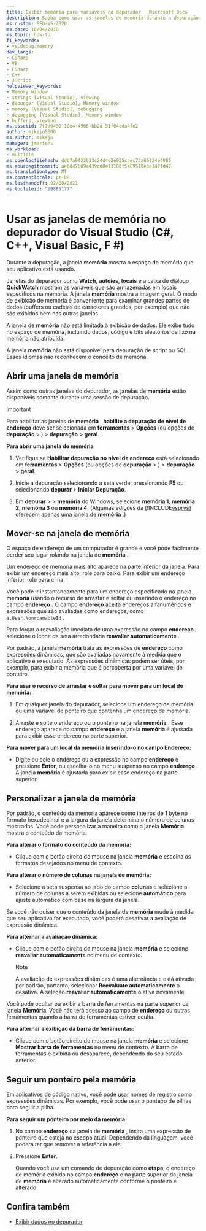 ```yaml
---
title: Exibir memória para variáveis no depurador | Microsoft Docs
description: Saiba como usar as janelas de memória durante a depuração, para ver o espaço de memória que seu aplicativo está usando. Outras janelas mostram variáveis e onde residem na memória.
ms.custom: SEO-VS-2020
ms.date: 10/04/2018
ms.topic: how-to
f1_keywords:
- vs.debug.memory
dev_langs:
- CSharp
- VB
- FSharp
- C++
- JScript
helpviewer_keywords:
- Memory window
- strings [Visual Studio], viewing
- debugger [Visual Studio], Memory window
- memory [Visual Studio], debugging
- debugging [Visual Studio], Memory window
- buffers, viewing
ms.assetid: 7f7a0439-10e4-4966-bb2d-51f04cda4fe2
author: mikejo5000
ms.author: mikejo
manager: jmartens
ms.workload:
- multiple
ms.openlocfilehash: ddb7a9f22033c24d4e2e925caec73a86f24e4985
ms.sourcegitcommit: ae6d47b09a439cd0e13180f5e89510e3e347fd47
ms.translationtype: MT
ms.contentlocale: pt-BR
ms.lasthandoff: 02/08/2021
ms.locfileid: "99885177"
---
```

# <a name="use-the-memory-windows-in-the-visual-studio-debugger-c-c-visual-basic-f"></a>Usar as janelas de memória no depurador do Visual Studio (C#, C++, Visual Basic, F #)

Durante a depuração, a janela **memória** mostra o espaço de memória que seu aplicativo está usando.

Janelas do depurador como **Watch**, **autoies**, **locais** e a caixa de diálogo **QuickWatch** mostram as variáveis que são armazenadas em locais específicos na memória. A janela **memória** mostra a imagem geral. O modo de exibição de memória é conveniente para examinar grandes partes de dados (buffers ou cadeias de caracteres grandes, por exemplo) que não são exibidos bem nas outras janelas.

A janela de **memória** não está limitada à exibição de dados. Ele exibe tudo no espaço de memória, incluindo dados, código e bits aleatórios de lixo na memória não atribuída.

A janela **memória** não está disponível para depuração de script ou SQL. Esses idiomas não reconhecem o conceito de memória.

## <a name="open-a-memory-window"></a>Abrir uma janela de memória

Assim como outras janelas do depurador, as janelas de **memória** estão disponíveis somente durante uma sessão de depuração.

>[!IMPORTANT]
>Para habilitar as janelas de **memória** , **habilite a depuração de nível de endereço** deve ser selecionada em **ferramentas**  >  **Opções** (ou opções de **depuração**  >  ) > **depuração**  >  **geral**.

**Para abrir uma janela de memória**

1. Verifique se **Habilitar depuração no nível de endereço** está selecionado em **ferramentas**  >  **Opções** (ou opções de **depuração**  >  ) > **depuração**  >  **geral**.

1. Inicie a depuração selecionando a seta verde, pressionando **F5** ou selecionando **depurar**  >  **Iniciar Depuração**.

2. Em **depurar**  >    >  **memória** do Windows, selecione **memória 1**, **memória 2**, **memória 3** ou **memória 4**. (Algumas edições da [!INCLUDE[vsprvs](../code-quality/includes/vsprvs_md.md)] oferecem apenas uma janela de **memória** .)

## <a name="move-around-in-the-memory-window"></a>Mover-se na janela de memória

O espaço de endereço de um computador é grande e você pode facilmente perder seu lugar rolando na janela de **memória** .

Um endereço de memória mais alto aparece na parte inferior da janela. Para exibir um endereço mais alto, role para baixo. Para exibir um endereço inferior, role para cima.

Você pode ir instantaneamente para um endereço especificado na janela **memória** usando o recurso de arrastar e soltar ou inserindo o endereço no campo **endereço** . O campo **endereço** aceita endereços alfanuméricos e expressões que são avaliadas como endereços, como `e.User.NonroamableId` .

Para forçar a reavaliação imediata de uma expressão no campo **endereço** , selecione o ícone da seta arredondada **reavaliar automaticamente** .

Por padrão, a janela **memória** trata as expressões de **endereço** como expressões dinâmicas, que são avaliadas novamente à medida que o aplicativo é executado. As expressões dinâmicas podem ser úteis, por exemplo, para exibir a memória que é percoberta por uma variável de ponteiro.

**Para usar o recurso de arrastar e soltar para mover para um local de memória:**

1. Em qualquer janela do depurador, selecione um endereço de memória ou uma variável de ponteiro que contenha um endereço de memória.

2. Arraste e solte o endereço ou o ponteiro na janela **memória** . Esse endereço aparece no campo **endereço** e a janela **memória** é ajustada para exibir esse endereço na parte superior.

**Para mover para um local da memória inserindo-o no campo Endereço:**

- Digite ou cole o endereço ou a expressão no campo **endereço** e pressione **Enter**, ou escolha-o no menu suspenso no campo **endereço** . A janela **memória** é ajustada para exibir esse endereço na parte superior.

## <a name="customize-the-memory-window"></a>Personalizar a janela de memória

Por padrão, o conteúdo da memória aparece como inteiros de 1 byte no formato hexadecimal e a largura da janela determina o número de colunas mostradas. Você pode personalizar a maneira como a janela **Memória** mostra o conteúdo da memória.

**Para alterar o formato do conteúdo da memória:**

- Clique com o botão direito do mouse na janela **memória** e escolha os formatos desejados no menu de contexto.

**Para alterar o número de colunas na janela de memória:**

- Selecione a seta suspensa ao lado do campo **colunas** e selecione o número de colunas a serem exibidas ou selecione **automático** para ajuste automático com base na largura da janela.

Se você não quiser que o conteúdo da janela de **memória** mude à medida que seu aplicativo for executado, você poderá desativar a avaliação de expressão dinâmica.

**Para alternar a avaliação dinâmica:**

- Clique com o botão direito do mouse na janela **memória** e selecione **reavaliar automaticamente** no menu de contexto.

  >[!NOTE]
  >A avaliação de expressões dinâmicas é uma alternância e está ativada por padrão, portanto, selecionar **Reevaluate automaticamente** o desativa. A seleção **reavaliar automaticamente** o ativa novamente.

Você pode ocultar ou exibir a barra de ferramentas na parte superior da janela **Memória**. Você não terá acesso ao campo de **endereço** ou outras ferramentas quando a barra de ferramentas estiver oculta.

**Para alternar a exibição da barra de ferramentas:**

- Clique com o botão direito do mouse na janela **memória** e selecione **Mostrar barra de ferramentas** no menu de contexto. A barra de ferramentas é exibida ou desaparece, dependendo do seu estado anterior.

## <a name="follow-a-pointer-through-memory"></a>Seguir um ponteiro pela memória

Em aplicativos de código nativo, você pode usar nomes de registro como expressões dinâmicas. Por exemplo, você pode usar o ponteiro de pilhas para seguir a pilha.

**Para seguir um ponteiro por meio da memória:**

1. No campo **endereço** da janela de **memória** , insira uma expressão de ponteiro que esteja no escopo atual. Dependendo da linguagem, você poderá ter que remover a referência a ele.

2. Pressione **Enter**.

   Quando você usa um comando de depuração como **etapa**, o endereço de memória exibido no campo **endereço** e na parte superior da janela de **memória** é alterado automaticamente conforme o ponteiro é alterado.

## <a name="see-also"></a>Confira também
- [Exibir dados no depurador](../debugger/viewing-data-in-the-debugger.md)